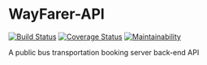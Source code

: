# WayFarer-API

[![Build Status](https://travis-ci.org/Ucheduk/WayFarer-API.svg?branch=ft-view-all-bookings-167185873)](https://travis-ci.org/Ucheduk/WayFarer-API)
[![Coverage Status](https://coveralls.io/repos/github/Ucheduk/WayFarer-API/badge.svg?branch=ft-view-all-bookings-167185873)](https://coveralls.io/github/Ucheduk/WayFarer-API?branch=ft-view-all-bookings-167185873)
[![Maintainability](https://api.codeclimate.com/v1/badges/5a9b1f31fe8254eabea2/maintainability)](https://codeclimate.com/github/Ucheduk/WayFarer-API/maintainability)

A public bus transportation booking server back-end API
